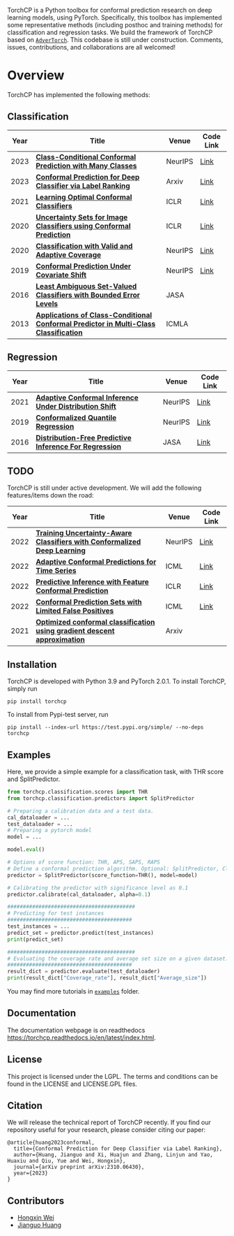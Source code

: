 TorchCP is a Python toolbox for conformal prediction research on deep learning models, using PyTorch. Specifically, this toolbox has implemented some representative methods (including posthoc and training methods) for
classification and regression tasks. We build the framework of TorchCP based on [`AdverTorch`](https://github.com/BorealisAI/advertorch/tree/master). This codebase is still under construction. Comments, issues, contributions, and collaborations are all welcomed! 



# Overview
TorchCP has implemented the following methods:
## Classification
| Year | Title                                                                                                                                            | Venue   | Code Link                                                                         |
|------|--------------------------------------------------------------------------------------------------------------------------------------------------|---------|-----------------------------------------------------------------------------------|
| 2023 | [**Class-Conditional Conformal Prediction with Many Classes**](https://arxiv.org/abs/2306.09335)                                                 | NeurIPS | [Link](https://github.com/tiffanyding/class-conditional-conformal)                |
| 2023 | [**Conformal Prediction for Deep Classifier via Label Ranking**](https://arxiv.org/abs/2310.06430)                                               | Arxiv   | [Link](https://github.com/ml-stat-Sustech/conformal_prediction_via_label_ranking) |
| 2021 | [**Learning Optimal Conformal Classifiers**](https://arxiv.org/abs/2110.09192)                                                                   | ICLR    | [Link](https://github.com/google-deepmind/conformal_training/tree/main)           |
| 2020 | [**Uncertainty Sets for Image Classifiers using Conformal Prediction**](https://arxiv.org/abs/2009.14193       )                                 | ICLR    | [Link](https://github.com/aangelopoulos/conformal_classification)                 |
| 2020 | [**Classification with Valid and Adaptive Coverage**](https://proceedings.neurips.cc/paper/2020/file/244edd7e85dc81602b7615cd705545f5-Paper.pdf) | NeurIPS | [Link](https://github.com/msesia/arc)                                             |
| 2019 | [**Conformal Prediction Under Covariate Shift**](https://arxiv.org/abs/1904.06019)                                                               | NeurIPS | [Link](https://github.com/ryantibs/conformal/)                                    |
| 2016 | [**Least Ambiguous Set-Valued Classifiers with Bounded Error Levels**](https://arxiv.org/abs/1609.00451)                                         | JASA    |                                                                                   |
| 2013 | [**Applications of Class-Conditional Conformal Predictor in Multi-Class Classification**](https://ieeexplore.ieee.org/document/6784618)          | ICMLA   |                                                                                   |

## Regression
| Year | Title                                                                                                                                          | Venue   | Code Link                                            |
|------|------------------------------------------------------------------------------------------------------------------------------------------------|---------|------------------------------------------------------|
| 2021 | [**Adaptive Conformal Inference Under Distribution Shift**](https://arxiv.org/abs/2106.00170)                                                  | NeurIPS | [Link](https://github.com/isgibbs/AdaptiveConformal) |
| 2019 | [**Conformalized Quantile Regression**](https://proceedings.neurips.cc/paper_files/paper/2019/file/5103c3584b063c431bd1268e9b5e76fb-Paper.pdf) | NeurIPS | [Link](https://github.com/yromano/cqr)               |
| 2016 | [**Distribution-Free Predictive Inference For Regression**](https://arxiv.org/abs/1604.04173)                                                  | JASA    | [Link](https://github.com/ryantibs/conformal)        |



## TODO
TorchCP is still under active development. We will add the following features/items down the road:

| Year | Title                                                                                                           | Venue   | Code Link                                                                  |
|------|-----------------------------------------------------------------------------------------------------------------|---------|----------------------------------------------------------------------------|
| 2022 | [**Training Uncertainty-Aware Classifiers with Conformalized Deep Learning**](https://arxiv.org/abs/2205.05878) | NeurIPS | [Link](https://github.com/bat-sheva/conformal-learning)                    |
| 2022 | [**Adaptive Conformal Predictions for Time Series**](https://arxiv.org/abs/2202.07282)                          | ICML    | [Link](https://github.com/mzaffran/AdaptiveConformalPredictionsTimeSeries) |
| 2022 | [**Predictive Inference with Feature Conformal Prediction**](https://arxiv.org/abs/2210.00173)                  | ICLR    | [Link](https://github.com/AlvinWen428/FeatureCP)                           |
| 2022 | [**Conformal Prediction Sets with Limited False Positives**](https://arxiv.org/abs/2202.07650)                  | ICML    | [Link](https://github.com/ajfisch/conformal-fp)                            |
| 2021 | [**Optimized conformal classification using gradient descent approximation**](https://arxiv.org/abs/2105.11255) | Arxiv   |                                                                            |





## Installation

TorchCP is developed with Python 3.9 and PyTorch 2.0.1. To install TorchCP, simply run
```
pip install torchcp
```
To install from Pypi-test server, run
```
pip install --index-url https://test.pypi.org/simple/ --no-deps torchcp
```

## Examples

Here, we provide a simple example for a classification task, with THR score and SplitPredictor.
```python
from torchcp.classification.scores import THR
from torchcp.classification.predictors import SplitPredictor

# Preparing a calibration data and a test data.
cal_dataloader = ...
test_dataloader = ...
# Preparing a pytorch model
model = ...

model.eval()

# Options of score function: THR, APS, SAPS, RAPS
# Define a conformal prediction algorithm. Optional: SplitPredictor, ClusterPredictor, ClassWisePredictor
predictor = SplitPredictor(score_function=THR(), model=model)

# Calibrating the predictor with significance level as 0.1
predictor.calibrate(cal_dataloader, alpha=0.1)

#########################################
# Predicting for test instances
########################################
test_instances = ...
predict_set = predictor.predict(test_instances)
print(predict_set)

#########################################
# Evaluating the coverage rate and average set size on a given dataset.
########################################
result_dict = predictor.evaluate(test_dataloader)
print(result_dict["Coverage_rate"], result_dict["Average_size"])

```
You may find more tutorials in [`examples`](https://github.com/ml-stat-Sustech/TorchCP/tree/master/examples) folder.

## Documentation

The documentation webpage is on readthedocs  https://torchcp.readthedocs.io/en/latest/index.html.


## License
This project is licensed under the LGPL. The terms and conditions can be found in the LICENSE and LICENSE.GPL files.

## Citation

We will release the technical report of TorchCP recently. If you find our repository useful for your research, please consider citing our paper:

```
@article{huang2023conformal,
  title={Conformal Prediction for Deep Classifier via Label Ranking},
  author={Huang, Jianguo and Xi, Huajun and Zhang, Linjun and Yao, Huaxiu and Qiu, Yue and Wei, Hongxin},
  journal={arXiv preprint arXiv:2310.06430},
  year={2023}
}
```
## Contributors

* [Hongxin Wei](https://hongxin001.github.io/)
* [Jianguo Huang](https://jianguo99.github.io/)



